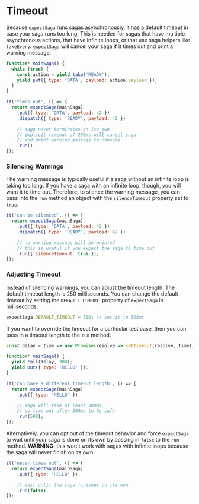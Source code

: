 # Timeout

Because `expectSaga` runs sagas asynchronously, it has a default timeout in case
your saga runs too long. This is needed for sagas that have multiple
asynchronous actions, that have infinite loops, or that use saga helpers like
`takeEvery`. `expectSaga` will cancel your saga if it times out and print a
warning message.

```js
function* mainSaga() {
  while (true) {
    const action = yield take('READY');
    yield put({ type: 'DATA', payload: action.payload });
  }
}

it('times out', () => {
  return expectSaga(mainSaga)
    .put({ type: 'DATA', payload: 42 })
    .dispatch({ type: 'READY', payload: 42 })

    // saga never terminates on its own
    // implicit timeout of 250ms will cancel saga
    // and print warning message to console
    .run();
});
```

### Silencing Warnings

The warning message is typically useful if a saga without an infinite loop is
taking too long. If you have a saga with an infinite loop, though, you will want
it to time out. Therefore, to silence the warning message, you can pass into the
`run` method an object with the `silenceTimeout` property set to `true`.

```js
it('can be silenced', () => {
  return expectSaga(mainSaga)
    .put({ type: 'DATA', payload: 42 })
    .dispatch({ type: 'READY', payload: 42 })

    // no warning message will be printed
    // this is useful if you expect the saga to time out
    .run({ silenceTimeout: true });
});
```

### Adjusting Timeout

Instead of silencing warnings, you can adjust the timeout length. The default
timeout length is 250 milliseconds. You can change the default timeout by
setting the `DEFAULT_TIMEOUT` property of `expectSaga` in milliseconds.

```js
expectSaga.DEFAULT_TIMEOUT = 500; // set it to 500ms
```

If you want to override the timeout for a particular test case, then you can
pass in a timeout length to the `run` method.

```js
const delay = time => new Promise(resolve => setTimeout(resolve, time));

function* mainSaga() {
  yield call(delay, 300);
  yield put({ type: 'HELLO' });
}

it('can have a different timeout length', () => {
  return expectSaga(mainSaga)
    .put({ type: 'HELLO' })

    // saga will take at least 300ms,
    // so time out after 500ms to be safe
    .run(500);
});
```

Alternatively, you can opt out of the timeout behavior and force `expectSaga` to
wait until your saga is done on its own by passing in `false` to the `run`
method. **WARNING:** this won't work with sagas with infinite loops because the
saga will never finish on its own.

```js
it('never times out', () => {
  return expectSaga(mainSaga)
    .put({ type: 'HELLO' })

    // wait until the saga finishes on its own
    .run(false);
});
```
